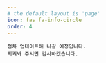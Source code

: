 ```yaml
---
# the default layout is 'page'
icon: fas fa-info-circle
order: 4
---
```


```
점차 업데이트해 나갈 예정입니다.  
지켜봐 주시면 감사하겠습니다.
```